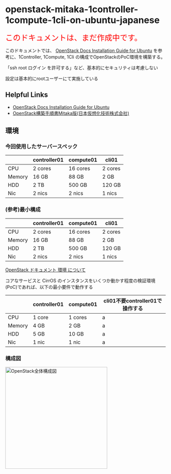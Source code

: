 # openstack-mitaka-1controller-1compute-1cli-on-ubuntu-japanese

<font size="5" color="#ff0000">このドキュメントは、まだ作成中です。</font>
<br>

このドキュメントでは、
[OpenStack Docs Installation Guide for Ubuntu](http://docs.openstack.org/mitaka/ja/install-guide-ubuntu/) を参考に、1Controller, 1Compute, 1Cli の構成でOpenStackのPoC環境を構築する。

「ssh root ログイン を許可する」など、基本的にセキュリティは考慮しない

設定は基本的にrootユーザーにて実施している


## Helpful Links

- [OpenStack Docs Installation Guide for Ubuntu](http://docs.openstack.org/mitaka/ja/install-guide-ubuntu/)
- [OpenStack構築手順書Mitaka版(日本仮想化技術株式会社)](http://www.slideshare.net/VirtualTech-JP/openstackmitaka)

## 環境

### 今回使用したサーバースペック

|   |controller01|compute01|cli01|
|---|---|---|---|
|CPU|2 cores|16 cores|2 cores|
|Memory|16 GB|88 GB|2 GB|
|HDD|2 TB|500 GB|120 GB|
|Nic|2 nics|2 nics|1 nics|

### (参考)最小構成

|   |controller01|compute01|cli01|
|---|---|---|---|
|CPU|2 cores|16 cores|2 cores|
|Memory|16 GB|88 GB|2 GB|
|HDD|2 TB|500 GB|120 GB|
|Nic|2 nics|2 nics|1 nics|

[OpenStack ドキュメント 環境 について](http://docs.openstack.org/mitaka/ja/install-guide-ubuntu/environment.html)

コアなサービスと CirrOS のインスタンスをいくつか動かす程度の検証環境(PoC)であれば、以下の最小要件で動作する

 |   |controller01|compute01|cli01不要controller01で操作する|
 |---|---|---|---|
 |CPU|1 core|1 cores|a|
 |Memory|4 GB|2 GB|a|
 |HDD|5 GB|10 GB|a|
 |Nic|1 nic|1 nic|a|


### 構成図

<img src="https://github.com/Soichiro75/openstack-mitaka-1controller-1compute-1cli-on-ubuntu-japanese/blob/master/images/xxxxxxxxx.png" width="320px" title="OpenStack全体構成図">
